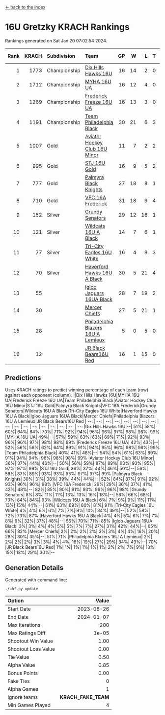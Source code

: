 [<- back to the index](readme.md)
# 16U Gretzky KRACH Rankings
Rankings generated on Sat Jan 20 07:02:54 2024.

Rank|KRACH|Subdivision|Team|GP|W|L|T|OTW|OTL|SoS|Exp Wins|Win Diff
---:|---:|:---|:---|---:|---:|---:|---:|---:|---:|---:|---:|---:
1|1773|Championship|[Dix Hills Hawks 16U](https://gamesheetstats.com/seasons/3659/teams/140688/schedule)|16|14|2|0|1|0|348|14.8|-0.0
2|1712|Championship|[MYHA 16U UA](https://gamesheetstats.com/seasons/3659/teams/140695/schedule)|16|12|4|0|2|1|660|12.8|-0.0
3|1269|Championship|[Frederick Freeze 16U UA](https://gamesheetstats.com/seasons/3659/teams/140689/schedule)|16|13|3|0|0|0|365|13.9|0.0
4|1191|Championship|[Team Philadelphia Black](https://gamesheetstats.com/seasons/3659/teams/140698/schedule)|30|21|6|3|1|1|555|23.3|-0.0
5|1007|Gold|[Aviator Hockey Club 16U Minor](https://gamesheetstats.com/seasons/3659/teams/140687/schedule)|11|7|2|2|2|1|553|8.8|-0.0
6|995|Gold|[STJ 16U Gold](https://gamesheetstats.com/seasons/3659/teams/140697/schedule)|16|9|5|2|1|0|715|10.8|-0.0
7|777|Gold|[Palmyra Black Knights](https://gamesheetstats.com/seasons/3659/teams/140696/schedule)|27|18|8|1|2|0|573|19.3|-0.0
8|710|Gold|[VFC 16A Frederick](https://gamesheetstats.com/seasons/3659/teams/140700/schedule)|31|18|9|4|0|2|656|20.8|-0.0
9|152|Silver|[Grundy Senators](https://gamesheetstats.com/seasons/3659/teams/140690/schedule)|29|12|16|1|0|0|586|13.4|0.0
10|121|Silver|[Wildcats 16U A Black](https://gamesheetstats.com/seasons/3659/teams/140725/schedule)|14|7|6|1|0|0|373|8.4|0.0
11|77|Silver|[Tri-City Eagles 16U White](https://gamesheetstats.com/seasons/3659/teams/140699/schedule)|16|4|9|3|0|1|365|6.4|0.0
12|70|Silver|[Haverford Hawks 16U A Black](https://gamesheetstats.com/seasons/3659/teams/140691/schedule)|30|5|21|4|0|1|727|7.9|0.0
13|55||[Igloo Jaguars 16UA Black](https://gamesheetstats.com/seasons/3659/teams/140692/schedule)|28|7|19|2|0|3|616|8.9|0.0
14|30||[Mercer Chiefs](https://gamesheetstats.com/seasons/3659/teams/140694/schedule)|27|5|21|1|1|0|615|6.4|0.0
15|28||[Philadelphia Blazers 16U A Lemieux](https://gamesheetstats.com/seasons/3659/teams/140717/schedule)|5|0|5|0|0|0|696|0.9|0.0
16|12||[JR Black Bears16U Red](https://gamesheetstats.com/seasons/3659/teams/140693/schedule)|16|1|15|0|0|0|383|1.9|0.0

## Predictions
Uses KRACH ratings to predict winning percentage of each team (row) against each opponent (column).
||Dix Hills Hawks 16U|MYHA 16U UA|Frederick Freeze 16U UA|Team Philadelphia Black|Aviator Hockey Club 16U Minor|STJ 16U Gold|Palmyra Black Knights|VFC 16A Frederick|Grundy Senators|Wildcats 16U A Black|Tri-City Eagles 16U White|Haverford Hawks 16U A Black|Igloo Jaguars 16UA Black|Mercer Chiefs|Philadelphia Blazers 16U A Lemieux|JR Black Bears16U Red
| --: | --: | --: | --: | --: | --: | --: | --: | --: | --: | --: | --: | --: | --: | --: | --: | --: 
|Dix Hills Hawks 16U|--| 51%| 58%| 60%| 64%| 64%| 70%| 71%| 92%| 94%| 96%| 96%| 97%| 98%| 98%| 99%
|MYHA 16U UA| 49%|--| 57%| 59%| 63%| 63%| 69%| 71%| 92%| 93%| 96%| 96%| 97%| 98%| 98%| 99%
|Frederick Freeze 16U UA| 42%| 43%|--| 52%| 56%| 56%| 62%| 64%| 89%| 91%| 94%| 95%| 96%| 98%| 98%| 99%
|Team Philadelphia Black| 40%| 41%| 48%|--| 54%| 54%| 61%| 63%| 89%| 91%| 94%| 94%| 96%| 98%| 98%| 99%
|Aviator Hockey Club 16U Minor| 36%| 37%| 44%| 46%|--| 50%| 56%| 59%| 87%| 89%| 93%| 93%| 95%| 97%| 97%| 99%
|STJ 16U Gold| 36%| 37%| 44%| 46%| 50%|--| 56%| 58%| 87%| 89%| 93%| 93%| 95%| 97%| 97%| 99%
|Palmyra Black Knights| 30%| 31%| 38%| 39%| 44%| 44%|--| 52%| 84%| 87%| 91%| 92%| 93%| 96%| 96%| 98%
|VFC 16A Frederick| 29%| 29%| 36%| 37%| 41%| 42%| 48%|--| 82%| 85%| 90%| 91%| 93%| 96%| 96%| 98%
|Grundy Senators|  8%|  8%| 11%| 11%| 13%| 13%| 16%| 18%|--| 56%| 66%| 68%| 73%| 84%| 84%| 93%
|Wildcats 16U A Black|  6%|  7%|  9%|  9%| 11%| 11%| 13%| 15%| 44%|--| 61%| 63%| 69%| 80%| 81%| 91%
|Tri-City Eagles 16U White|  4%|  4%|  6%|  6%|  7%|  7%|  9%| 10%| 34%| 39%|--| 52%| 58%| 72%| 73%| 87%
|Haverford Hawks 16U A Black|  4%|  4%|  5%|  6%|  7%|  7%|  8%|  9%| 32%| 37%| 48%|--| 56%| 70%| 71%| 85%
|Igloo Jaguars 16UA Black|  3%|  3%|  4%|  4%|  5%|  5%|  7%|  7%| 27%| 31%| 42%| 44%|--| 65%| 66%| 82%
|Mercer Chiefs|  2%|  2%|  2%|  2%|  3%|  3%|  4%|  4%| 16%| 20%| 28%| 30%| 35%|--| 51%| 71%
|Philadelphia Blazers 16U A Lemieux|  2%|  2%|  2%|  2%|  3%|  3%|  4%|  4%| 16%| 19%| 27%| 29%| 34%| 49%|--| 70%
|JR Black Bears16U Red|  1%|  1%|  1%|  1%|  1%|  1%|  2%|  2%|  7%|  9%| 13%| 15%| 18%| 29%| 30%|--

## Generation Details

Generated with command line:
```
./ahf.py update
```

| Option | Value |
| :----- | ----: |
| Start Date | 2023-08-26 |
| End Date | 2024-01-07 |
| Max Iterations | 200 |
| Max Ratings Diff | 1e-05 |
| Shootout Win Value | 1.00 |
| Shootout Loss Value | 0.00 |
| Tie Value | 0.50 |
| Alpha Value | 0.85 |
| Bonus Points | 0.00 |
| Fake Ties | 0 |
| Alpha Games | 1 |
| Ignore teams | __KRACH_FAKE_TEAM__ |
| Min Games Played | 4 |

